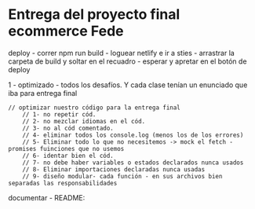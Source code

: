 # Entrega del proyecto final ecommerce Fede

deploy 
    - correr npm run build
    - loguear netlify e ir a sties 
    - arrastrar la carpeta de build y soltar en el recuadro 
    - esperar y apretar en el botón de deploy
    

1 - optimizado - todos los desafíos. Y cada clase tenían un enunciado que iba para entrega final

    // optimizar nuestro código para la entrega final
        // 1- no repetir cód.
        // 2- no mezclar idiomas en el cód. 
        // 3- no al cód comentado. 
        // 4- eliminar todos los console.log (menos los de los errores)
        // 5- Eliminar todo lo que no necesitemos -> mock el fetch - promises fuinciones que no usemos
        // 6- identar bien el cód. 
        // 7- no debe haber variables o estados declarados nunca usados
        // 8- Eliminar importaciones declaradas nunca usadas
        // 9- diseño modular- cada función - en sus archivos bien separadas las responsabilidades
documentar - README: 
    
